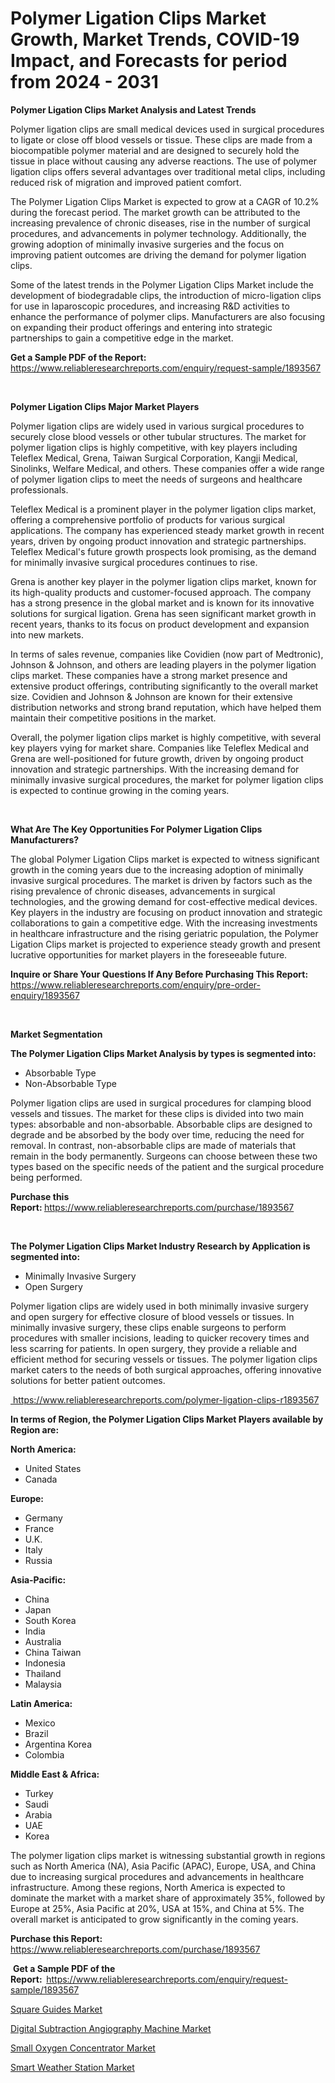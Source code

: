 <p><h1>Polymer Ligation Clips Market Growth, Market Trends, COVID-19 Impact, and Forecasts for period from 2024 - 2031</h1></p><p><strong>Polymer Ligation Clips Market Analysis and Latest Trends</strong></p>
<p><p>Polymer ligation clips are small medical devices used in surgical procedures to ligate or close off blood vessels or tissue. These clips are made from a biocompatible polymer material and are designed to securely hold the tissue in place without causing any adverse reactions. The use of polymer ligation clips offers several advantages over traditional metal clips, including reduced risk of migration and improved patient comfort.</p><p>The Polymer Ligation Clips Market is expected to grow at a CAGR of 10.2% during the forecast period. The market growth can be attributed to the increasing prevalence of chronic diseases, rise in the number of surgical procedures, and advancements in polymer technology. Additionally, the growing adoption of minimally invasive surgeries and the focus on improving patient outcomes are driving the demand for polymer ligation clips.</p><p>Some of the latest trends in the Polymer Ligation Clips Market include the development of biodegradable clips, the introduction of micro-ligation clips for use in laparoscopic procedures, and increasing R&D activities to enhance the performance of polymer clips. Manufacturers are also focusing on expanding their product offerings and entering into strategic partnerships to gain a competitive edge in the market.</p></p>
<p><strong>Get a Sample PDF of the Report:&nbsp;</strong> <a href="https://www.reliableresearchreports.com/enquiry/request-sample/1893567">https://www.reliableresearchreports.com/enquiry/request-sample/1893567</a></p>
<p>&nbsp;</p>
<p><strong>Polymer Ligation Clips Major Market Players</strong></p>
<p><p>Polymer ligation clips are widely used in various surgical procedures to securely close blood vessels or other tubular structures. The market for polymer ligation clips is highly competitive, with key players including Teleflex Medical, Grena, Taiwan Surgical Corporation, Kangji Medical, Sinolinks, Welfare Medical, and others. These companies offer a wide range of polymer ligation clips to meet the needs of surgeons and healthcare professionals.</p><p>Teleflex Medical is a prominent player in the polymer ligation clips market, offering a comprehensive portfolio of products for various surgical applications. The company has experienced steady market growth in recent years, driven by ongoing product innovation and strategic partnerships. Teleflex Medical's future growth prospects look promising, as the demand for minimally invasive surgical procedures continues to rise.</p><p>Grena is another key player in the polymer ligation clips market, known for its high-quality products and customer-focused approach. The company has a strong presence in the global market and is known for its innovative solutions for surgical ligation. Grena has seen significant market growth in recent years, thanks to its focus on product development and expansion into new markets.</p><p>In terms of sales revenue, companies like Covidien (now part of Medtronic), Johnson & Johnson, and others are leading players in the polymer ligation clips market. These companies have a strong market presence and extensive product offerings, contributing significantly to the overall market size. Covidien and Johnson & Johnson are known for their extensive distribution networks and strong brand reputation, which have helped them maintain their competitive positions in the market.</p><p>Overall, the polymer ligation clips market is highly competitive, with several key players vying for market share. Companies like Teleflex Medical and Grena are well-positioned for future growth, driven by ongoing product innovation and strategic partnerships. With the increasing demand for minimally invasive surgical procedures, the market for polymer ligation clips is expected to continue growing in the coming years.</p></p>
<p>&nbsp;</p>
<p><strong>What Are The Key Opportunities For Polymer Ligation Clips Manufacturers?</strong></p>
<p><p>The global Polymer Ligation Clips market is expected to witness significant growth in the coming years due to the increasing adoption of minimally invasive surgical procedures. The market is driven by factors such as the rising prevalence of chronic diseases, advancements in surgical technologies, and the growing demand for cost-effective medical devices. Key players in the industry are focusing on product innovation and strategic collaborations to gain a competitive edge. With the increasing investments in healthcare infrastructure and the rising geriatric population, the Polymer Ligation Clips market is projected to experience steady growth and present lucrative opportunities for market players in the foreseeable future.</p></p>
<p><strong>Inquire or Share Your Questions If Any Before Purchasing This Report:</strong> <a href="https://www.reliableresearchreports.com/enquiry/pre-order-enquiry/1893567">https://www.reliableresearchreports.com/enquiry/pre-order-enquiry/1893567</a></p>
<p>&nbsp;</p>
<p><strong>Market Segmentation</strong></p>
<p><strong>The Polymer Ligation Clips Market Analysis by types is segmented into:</strong></p>
<p><ul><li>Absorbable Type</li><li>Non-Absorbable Type</li></ul></p>
<p><p>Polymer ligation clips are used in surgical procedures for clamping blood vessels and tissues. The market for these clips is divided into two main types: absorbable and non-absorbable. Absorbable clips are designed to degrade and be absorbed by the body over time, reducing the need for removal. In contrast, non-absorbable clips are made of materials that remain in the body permanently. Surgeons can choose between these two types based on the specific needs of the patient and the surgical procedure being performed.</p></p>
<p><strong>Purchase this Report:&nbsp;</strong><a href="https://www.reliableresearchreports.com/purchase/1893567">https://www.reliableresearchreports.com/purchase/1893567</a></p>
<p>&nbsp;</p>
<p><strong>The Polymer Ligation Clips Market Industry Research by Application is segmented into:</strong></p>
<p><ul><li>Minimally Invasive Surgery</li><li>Open Surgery</li></ul></p>
<p><p>Polymer ligation clips are widely used in both minimally invasive surgery and open surgery for effective closure of blood vessels or tissues. In minimally invasive surgery, these clips enable surgeons to perform procedures with smaller incisions, leading to quicker recovery times and less scarring for patients. In open surgery, they provide a reliable and efficient method for securing vessels or tissues. The polymer ligation clips market caters to the needs of both surgical approaches, offering innovative solutions for better patient outcomes.</p></p>
<p><a href="https://www.reliableresearchreports.com/polymer-ligation-clips-r1893567">&nbsp;https://www.reliableresearchreports.com/polymer-ligation-clips-r1893567</a></p>
<p><strong>In terms of Region, the Polymer Ligation Clips Market Players available by Region are:</strong></p>
<p>
    <p> <strong> North America: </strong>
        <ul>
            <li>United States</li>
            <li>Canada</li>
        </ul>
        </p> 
    <p> <strong> Europe: </strong>
        <ul>
            <li>Germany</li>
            <li>France</li>
            <li>U.K.</li>
            <li>Italy</li>
            <li>Russia</li>
        </ul>
        </p> 
    <p> <strong> Asia-Pacific: </strong>
        <ul>
            <li>China</li>
            <li>Japan</li>
            <li>South Korea</li>
            <li>India</li>
            <li>Australia</li>
            <li>China Taiwan</li>
            <li>Indonesia</li>
            <li>Thailand</li>
            <li>Malaysia</li>
        </ul>
        </p> 
    <p> <strong> Latin America: </strong>
        <ul>
            <li>Mexico</li>
            <li>Brazil</li>
            <li>Argentina Korea</li>
            <li>Colombia</li>
        </ul>
        </p> 
    <p> <strong> Middle East & Africa: </strong>
        <ul>
            <li>Turkey</li>
            <li>Saudi</li>
            <li>Arabia</li>
            <li>UAE</li>
            <li>Korea</li>
        </ul>
    </p>
    </p>
<p><p>The polymer ligation clips market is witnessing substantial growth in regions such as North America (NA), Asia Pacific (APAC), Europe, USA, and China due to increasing surgical procedures and advancements in healthcare infrastructure. Among these regions, North America is expected to dominate the market with a market share of approximately 35%, followed by Europe at 25%, Asia Pacific at 20%, USA at 15%, and China at 5%. The overall market is anticipated to grow significantly in the coming years.</p></p>
<p><strong>Purchase this Report: </strong><a href="https://www.reliableresearchreports.com/purchase/1893567">https://www.reliableresearchreports.com/purchase/1893567</a></p>
<p>&nbsp;<strong>Get a Sample PDF of the Report:&nbsp;&nbsp;</strong><a href="https://www.reliableresearchreports.com/enquiry/request-sample/1893567">https://www.reliableresearchreports.com/enquiry/request-sample/1893567</a></p>
<p><strong></strong></p>
<p><p><a href="https://www.linkedin.com/pulse/square-guides-market-analysis-sze-forecasted-period-from-2024-sbbfe?trackingId=9VLk1Co%2Fi%2B%2BOz5MmEtkdGw%3D%3D">Square Guides Market</a></p><p><a href="https://github.com/gladysalidde/Market-Research-Report-List-1/blob/main/digital-subtraction-angiography-machine-market.md">Digital Subtraction Angiography Machine Market</a></p><p><a href="https://github.com/dimitrishawkinswaynenp91rgz/Market-Research-Report-List-2/blob/main/small-oxygen-concentrator-market.md">Small Oxygen Concentrator Market</a></p><p><a href="https://www.linkedin.com/pulse/smart-weather-station-market-size-outlook-forecast-2024-2031-icase?trackingId=kLFsEGa%2FD1Pb6cXLn4sY%2FA%3D%3D">Smart Weather Station Market</a></p></p>
